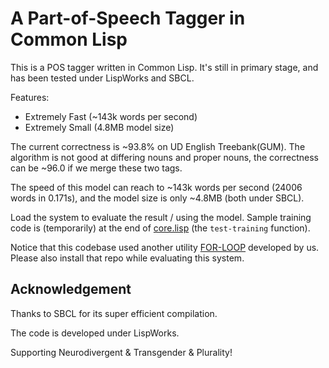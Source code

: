 # A Part-of-Speech Tagger in Common Lisp

This is a POS tagger written in Common Lisp. It's still in primary
stage, and has been tested under LispWorks and SBCL.

Features:

- Extremely Fast (~143k words per second)
- Extremely Small (4.8MB model size)

The current correctness is ~93.8% on UD English Treebank(GUM). The
algorithm is not good at differing nouns and proper nouns, the
correctness can be ~96.0 if we merge these two tags.

The speed of this model can reach to \~143k words per second (24006
words in 0.171s), and the model size is only \~4.8MB (both under SBCL).

Load the system to evaluate the result / using the model. Sample
training code is (temporarily) at the end of [core.lisp](./core.lisp)
(the `test-training` function).

Notice that this codebase used another utility
[FOR-LOOP](https://github.com/apr3vau/for-loop) developed by us.
Please also install that repo while evaluating this system.

## Acknowledgement

Thanks to SBCL for its super efficient compilation.

The code is developed under LispWorks.

Supporting Neurodivergent & Transgender & Plurality!
